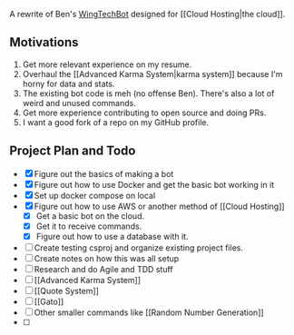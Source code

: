 A rewrite of Ben's [WingTechBot](https://github.com/benjaminiserman/WingTechBot) designed for [[Cloud Hosting|the cloud]].

## Motivations
1. Get more relevant experience on my resume.
2. Overhaul the [[Advanced Karma System|karma system]] because I'm horny for data and stats.
3. The existing bot code is meh (no offense Ben). There's also a lot of weird and unused commands.
5. Get more experience contributing to open source and doing PRs.
6. I want a good fork of a repo on my GitHub profile.

## Project Plan and Todo
- [x] Figure out the basics of making a bot
- [x] Figure out how to use Docker and get the basic bot working in it
- [x] Set up docker compose on local
- [x] Figure out how to use AWS or another method of [[Cloud Hosting]]
	- [x] Get a basic bot on the cloud.
	- [x] Get it to receive commands.
	- [x] Figure out how to use a database with it.
- [ ] Create testing csproj and organize existing project files.
- [ ] Create notes on how this was all setup
- [ ] Research and do Agile and TDD stuff
- [ ] [[Advanced Karma System]]
- [ ] [[Quote System]]
- [ ] [[Gato]]
- [ ] Other smaller commands like [[Random Number Generation]]
- [ ] 
